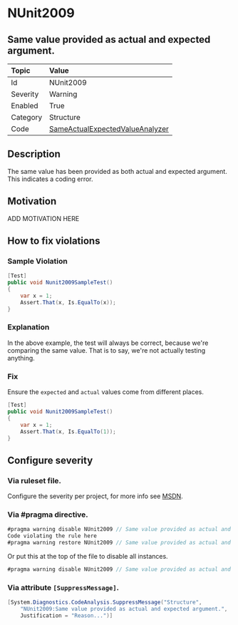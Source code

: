 # NUnit2009
## Same value provided as actual and expected argument.

| Topic    | Value
| :--      | :--
| Id       | NUnit2009
| Severity | Warning
| Enabled  | True
| Category | Structure
| Code     | [SameActualExpectedValueAnalyzer](https://github.com/nunit/nunit.analyzers/blob/master/src/nunit.analyzers/SameActualExpectedValue/SameActualExpectedValueAnalyzer.cs)


## Description

The same value has been provided as both actual and expected argument. This indicates a coding error.

## Motivation

ADD MOTIVATION HERE

## How to fix violations

### Sample Violation

```csharp
[Test]
public void Nunit2009SampleTest()
{
    var x = 1;
    Assert.That(x, Is.EqualTo(x));
}
```

### Explanation

In the above example, the test will always be correct, because we're comparing the same value. That is to say, we're not actually testing anything.

### Fix

Ensure the `expected` and `actual` values come from different places.

```csharp
[Test]
public void Nunit2009SampleTest()
{
    var x = 1;
    Assert.That(x, Is.EqualTo(1));
}
```

<!-- start generated config severity -->
## Configure severity

### Via ruleset file.

Configure the severity per project, for more info see [MSDN](https://msdn.microsoft.com/en-us/library/dd264949.aspx).

### Via #pragma directive.
```C#
#pragma warning disable NUnit2009 // Same value provided as actual and expected argument.
Code violating the rule here
#pragma warning restore NUnit2009 // Same value provided as actual and expected argument.
```

Or put this at the top of the file to disable all instances.
```C#
#pragma warning disable NUnit2009 // Same value provided as actual and expected argument.
```

### Via attribute `[SuppressMessage]`.

```C#
[System.Diagnostics.CodeAnalysis.SuppressMessage("Structure", 
    "NUnit2009:Same value provided as actual and expected argument.",
    Justification = "Reason...")]
```
<!-- end generated config severity -->
